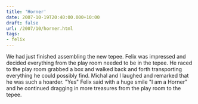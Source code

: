 ```yaml
---
title: 'Horner'
date: 2007-10-19T20:40:00.000+10:00
draft: false
url: /2007/10/horner.html
tags: 
- felix
---
```


We had just finished assembling the new tepee. Felix was impressed and decided everything from the play room needed to be in the tepee. He raced to the play room grabbed a box and walked back and forth transporting everything he could possibly find. Michal and I laughed and remarked that he was such a hoarder. "Yes" Felix said with a huge smile "I am a Horner" and he continued dragging in more treasures from the play room to the tepee.